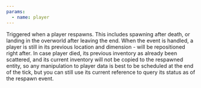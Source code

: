 ```yaml
---
params:
  - name: player
---
```


Triggered when a player respawns. This includes spawning after death, or landing in the overworld after leaving the end.
When the event is handled, a player is still in its previous location and dimension - will be repositioned right after. In
case player died, its previous inventory as already been scattered, and its current inventory will not be copied to the respawned
entity, so any manipulation to player data is
best to be scheduled at the end of the tick, but you can still use its current reference to query its status as of the respawn event.

